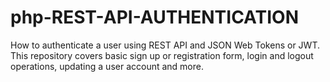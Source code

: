 # php-REST-API-AUTHENTICATION
How to authenticate a user using REST API and JSON Web Tokens or JWT. This repository covers  basic sign up or registration form, login and logout operations, updating a user account and more.
